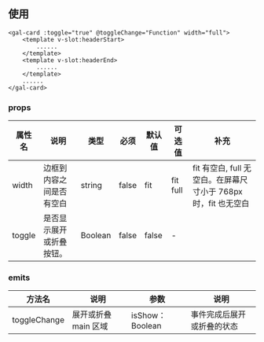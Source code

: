## 使用

```
<gal-card :toggle="true" @toggleChange="Function" width="full">
	<template v-slot:headerStart>
		......
	</template>
	<template v-slot:headerEnd>
		......
	</template>
	......
</gal-card>
```

### props

| 属性名 | 说明                     | 类型    | 必须  | 默认值 | 可选值   | 补充                                                           |
| ------ | ------------------------ | ------- | ----- | ------ | -------- | -------------------------------------------------------------- |
| width  | 边框到内容之间是否有空白 | string  | false | fit    | fit full | fit 有空白, full 无空白。在屏幕尺寸小于 768px 时，fit 也无空白 |
| toggle | 是否显示展开或折叠按钮。 | Boolean | false | false  | -        |                                                                |

### emits

| 方法名       | 说明                 | 参数            | 说明                       |
| ------------ | -------------------- | --------------- | -------------------------- |
| toggleChange | 展开或折叠 main 区域 | isShow：Boolean | 事件完成后展开或折叠的状态 |
